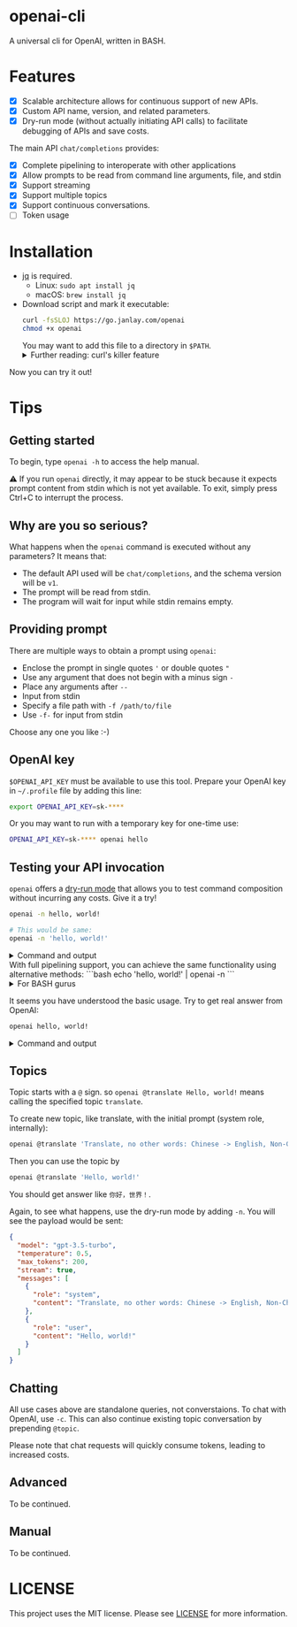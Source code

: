 # openai-cli
A universal cli for OpenAI, written in BASH.

# Features
- [x] Scalable architecture allows for continuous support of new APIs.
- [x] Custom API name, version, and related parameters.
- [x] Dry-run mode (without actually initiating API calls) to facilitate debugging of APIs and save costs.

The main API `chat/completions` provides:
  - [x] Complete pipelining to interoperate with other applications
  - [x] Allow prompts to be read from command line arguments, file, and stdin
  - [x] Support streaming
  - [x] Support multiple topics
  - [x] Support continuous conversations.
  - [ ] Token usage

# Installation
- [jq](https://stedolan.github.io/jq/) is required.
  - Linux: `sudo apt install jq`
  - macOS: `brew install jq`
- Download script and mark it executable:
  ```bash
  curl -fsSLOJ https://go.janlay.com/openai
  chmod +x openai
  ```
  You may want to add this file to a directory in `$PATH`. 
  <details>
  <summary>Further reading: curl's killer feature</summary>
  [-OJ is a killer feature](https://daniel.haxx.se/blog/2020/09/10/store-the-curl-output-over-there/)
  </details>

Now you can try it out!

# Tips
## Getting started
To begin, type `openai -h` to access the help manual.

⚠️ If you run `openai` directly, it may appear to be stuck because it expects prompt content from stdin which is not yet available. To exit, simply press Ctrl+C to interrupt the process.

## Why are you so serious?
What happens when the `openai` command is executed without any parameters? It means that:
- The default API used will be `chat/completions`, and the schema version will be `v1`.
- The prompt will be read from stdin.
- The program will wait for input while stdin remains empty.

## Providing prompt
There are multiple ways to obtain a prompt using `openai`:
- Enclose the prompt in single quotes `'` or double quotes `"`
- Use any argument that does not begin with a minus sign `-`
- Place any arguments after `--`
- Input from stdin
- Specify a file path with `-f /path/to/file`
- Use `-f-` for input from stdin

Choose any one you like :-)

## OpenAI key
`$OPENAI_API_KEY` must be available to use this tool. Prepare your OpenAI key in `~/.profile` file by adding this line:
```bash
export OPENAI_API_KEY=sk-****
```
Or you may want to run with a temporary key for one-time use:
```bash
OPENAI_API_KEY=sk-**** openai hello
```

## Testing your API invocation
`openai` offers a [dry-run mode](https://en.wikipedia.org/wiki/Dry_run) that allows you to test command composition without incurring any costs. Give it a try!

```bash
openai -n hello, world!

# This would be same:
openai -n 'hello, world!'
```

<details>
<summary>Command and output</summary>

```
$ openai -n hello, world!
Dry-run mode, no API calls made.

Request URL:
--------------
https://api.openai.com/v1/chat/completions

Authorization:
--------------
Bearer sk-cfw****NYre

Payload:
--------------
{
  "model": "gpt-3.5-turbo",
  "temperature": 0.5,
  "max_tokens": 200,
  "stream": true,
  "messages": [
    {
      "role": "user",
      "content": "hello, world!"
    }
  ]
}
```
</details>
With full pipelining support, you can achieve the same functionality using alternative methods:
```bash
echo 'hello, world!' | openai -n
```
<details>
<summary>For BASH gurus</summary>

This would be same:
```bash
echo 'hello, world!' >hello.txt
openai -n <hello.txt
```

Even this one:
```bash
openai -n <<<'hello, world!'
```

and this:
```bash
openai -n <<(echo 'hello, world!')
```
</details>

It seems you have understood the basic usage. Try to get real answer from OpenAI:

```bash
openai hello, world!
```

<details>
<summary>Command and output</summary>

```
 $ openai hello, world!
Hello there! How can I assist you today?
```

</details>

## Topics
Topic starts with a `@` sign. so `openai @translate Hello, world!` means calling the specified topic `translate`.

To create new topic, like translate, with the initial prompt (system role, internally):
```bash
openai @translate 'Translate, no other words: Chinese -> English, Non-Chinese -> Chinese'
```

Then you can use the topic by
```bash
openai @translate 'Hello, world!'
```
You should get answer like `你好，世界！`.

Again, to see what happens, use the dry-run mode by adding `-n`. You will see the payload would be sent:
```json
{
  "model": "gpt-3.5-turbo",
  "temperature": 0.5,
  "max_tokens": 200,
  "stream": true,
  "messages": [
    {
      "role": "system",
      "content": "Translate, no other words: Chinese -> English, Non-Chinese -> Chinese"
    },
    {
      "role": "user",
      "content": "Hello, world!"
    }
  ]
}
```

## Chatting
All use cases above are standalone queries, not converstaions. To chat with OpenAI, use `-c`. This can also continue existing topic conversation by prepending `@topic`.

Please note that chat requests will quickly consume tokens, leading to increased costs.

## Advanced
To be continued.

## Manual
To be continued.

# LICENSE
This project uses the MIT license. Please see [LICENSE](https://github.com/janlay/openai-cli/blob/master/LICENSE) for more information.
